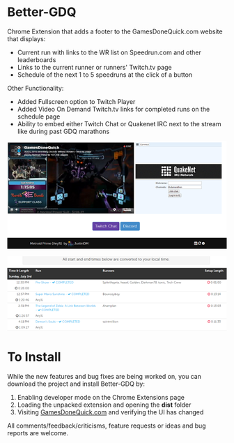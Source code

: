 # Better-GDQ
Chrome Extension that adds a footer to the GamesDoneQuick.com website that displays:
* Current run with links to the WR list on Speedrun.com and other leaderboards
* Links to the current runner or runners' Twitch.tv page
* Schedule of the next 1 to 5 speedruns at the click of a button

Other Functionality:
* Added Fullscreen option to Twitch Player
* Added Video On Demand Twitch.tv links for completed runs on the schedule page
* Ability to embed either Twitch Chat or Quakenet IRC next to the stream like during past GDQ marathons


![Alt text](/screenshot.png?raw=true "Extension Screenshot")


![Alt text](/schedule-screenshot.png?raw=true "Extension Schedule Screenshot")

# To Install
While the new features and bug fixes are being worked on, you can download the project and install Better-GDQ by:

1. Enabling developer mode on the Chrome Extensions page
2. Loading the unpacked extension and opening the **dist** folder
3. Visiting [GamesDoneQuick.com](https://gamesdonequick.com) and verifying the UI has changed

All comments/feedback/criticisms, feature requests or ideas and bug reports are welcome.
